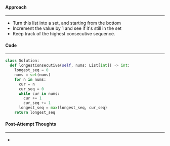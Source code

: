 #### Approach
---
- Turn this list into a set, and starting from the bottom
- Increment the value by 1 and see if it's still in the set
- Keep track of the highest consecutive sequence.

#### Code
---

```python
class Solution:
  def longestConsecutive(self, nums: List[int]) -> int:
    longest_seq = 0
    nums = set(nums)
    for n in nums:
      cur = n
      cur_seq = 0
      while cur in nums:
        cur += 1
        cur_seq += 1
      longest_seq = max(longest_seq, cur_seq)
    return longest_seq

```


#### Post-Attempt Thoughts
---
- 